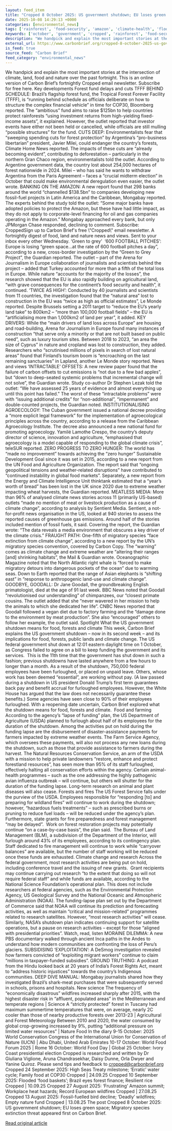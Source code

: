 ```yaml
---
layout: feed_item
title: "Cropped 8 October 2025: US government shutdown; EU loses green space; Migratory species extinction threat"
date: 2025-10-08 14:29:13 +0000
categories: [environmental_news]
tags: ['rainforest', 'food-security', 'amazon', 'climate-health', 'flooding', 'wildfires', 'emissions', 'hurricanes', 'ice-loss', 'paris-agreement']
keywords: ['october', 'government', 'cropped', 'rainforest', 'food-security', 'amazon', 'climate-health', 'flooding']
description: "We handpick and explain the most important stories at the intersection of climate, land, food and nature over the past fortnight"
external_url: https://www.carbonbrief.org/cropped-8-october-2025-us-government-shutdown-eu-loses-green-space-migratory-species-extinction-threat/
is_feed: true
source_feed: "Carbon Brief"
feed_category: "environmental_news"
---
```


We handpick and explain the most important stories at the intersection of climate, land, food and nature over the past fortnight. This is an online version of Carbon Brief’s fortnightly Cropped email newsletter. Subscribe for&nbsp;free here. Key developments Forest fund delays and cuts TFFF BEHIND SCHEDULE: Brazil’s flagship forest fund, the Tropical Forest Forever Facility (TFFF), is “running behind schedule as officials deliberate on how to structure the complex financial vehicle” in time for COP30, Bloomberg reported. The “ambitious” fund aims to raise $125bn to help countries protect rainforests “using investment returns from high-yielding fixed-income assets”, it explained. However, the outlet reported that investor events have either not been held or cancelled, while officials are still mulling “possible structures” for the fund. CUTS DEEP: Environmentalists fear that “sweeping spending cuts for forest protection” by Argentina’s “pro-business libertarian” president, Javier Milei, could endanger the country’s forests, Climate Home News reported. The impacts of these cuts are “already becoming evident”, contributing to deforestation – particularly in the northern Gran Chaco region, environmentalists told the outlet. According to Argentine government data, the country lost about 254,000 hectares of forest nationwide in 2024. Milei – who has said he wants to withdraw Argentina from the Paris Agreement – faces a “crucial midterm election” in October that could make environmental deregulation even easier, the outlet wrote. BANKING ON THE AMAZON: A new report found that 298 banks around the world “channelled $138.5bn” to companies developing new fossil-fuel projects in Latin America and the Caribbean, Mongabay reported. The experts behind the study told the outlet: “Some major banks have adopted policies to protect the Amazon, but these have had little impact, as they do not apply to corporate-level financing for oil and gas companies operating in the Amazon.” Mongabay approached every bank, but only JPMorgan Chase responded, declining to comment. Subscribe: CroppedSign up to Carbon Brief's free \\"Cropped\\" email newsletter. A fortnightly digest of food, land and nature news and views. Sent to your inbox every other Wednesday. ‘Green to grey’&nbsp; ‘600 FOOTBALL PITCHES’: Europe is losing “green space…at the rate of 600 football pitches a day”, according to a new, cross-border investigation by the “Green to Grey Project”, the Guardian reported. The outlet – part of the Arena for Journalism in Europe collaboration of journalists and scientists behind the project – added that Turkey accounted for more than a fifth of the total loss in Europe. While nature “accounts for the majority of the losses”, the research showed that the EU is also rapidly building on agricultural land, “with grave consequences for the continent’s food security and health”, it continued. ‘TWICE AS HIGH’: Conducted by 40 journalists and scientists from 11 countries, the investigation found that the “natural area” lost to construction in the EU was “twice as high as official estimates”, Le Monde reported. Despite Brussels setting a 2011 target to “reduce the EU&#8217;s yearly land take” to 800km2 – “more than 100,000 football fields” – the EU is “artificialising more than 1,000km2 of land per year”, it added. KEY DRIVERS: While the “main drivers of land loss across Europe” are housing and road-building, Arena for Journalism in Europe found many instances of construction “that serve only a minority or that are not built based on public need”, such as luxury tourism sites. Between 2018 to 2023, “an area the size of Cyprus” in nature and cropland was lost to construction, they added. Researchers who “scrutinised millions of pixels in search of lost natural areas” found that Finland’s tourism boom is “encroaching on the last remaining sanctuaries” in Lapland, another Le Monde story reported. News and views ‘INTRACTABLE’ OFFSETS: A new review paper found that the failure of carbon offsets to cut emissions is “not due to a few bad apples”, but “down to deep-seated systemic problems that incremental change will not solve”, the Guardian wrote. Study co-author Dr Stephen Lezak told the outlet: “We have assessed 25 years of evidence and almost everything up until this point has failed.” The worst of these “intractable problems” were with “issuing additional credits” for “non-additional”, “impermanent” and double-counted projects, the Guardian noted. INSTITUTIONALISING AGROECOLOGY: The Cuban government issued a national decree providing a “more explicit legal framework” for the implementation of agroecological principles across the country, according to a release from the Caribbean Agroecology Institute. The decree also announced a new national fund for promoting agroecology. Yamilé Lamothe Crespo, the country’s deputy director of science, innovation and agriculture, “emphasised that agroecology is a model capable of responding to the global climate crisis”, teleSUR reported. ZERO PROGRESS TO ZERO HUNGER: The world has “made no improvement” towards achieving the “zero hunger” Sustainable Development Goal since it was set in 2015, according to a new report from the UN Food and Agriculture Organization. The report said that “ongoing geopolitical tensions and weather-related disruptions” have contributed to “continued instability in global food markets”. Separately, a new report from the Energy and Climate Intelligence Unit thinktank estimated that a “year’s worth of bread” has been lost in the UK since 2020 due to extreme weather impacting wheat harvests, the Guardian reported. MEATLESS MEDIA: More than 96% of analysed climate news stories across 11 (primarily US-based) outlets “made no mention of meat or livestock production as a cause of climate change”, according to analysis by Sentient Media. Sentient, a not-for-profit news organisation in the US, looked at 940 stories to assess the reported causes of greenhouse gas emissions. Around half of the stories included mention of fossil fuels, it said. Covering the report, the Guardian wrote: “The data reveals a media environment that obscures a key driver of the climate crisis.” FRAUGHT PATH: One-fifth of migratory species “face extinction from climate change”, according to a new report by the UN’s migratory species convention, covered by Carbon Copy. The “warning” comes as climate change and extreme weather are “altering their ranges [and] shrinking habitats”, the Mail &amp; Guardian wrote. Oceanographic Magazine noted that the North Atlantic right whale is “forced to make migratory detours into dangerous pockets of the ocean” due to warming seas. Down to Earth reported that the range of Asian elephants is “shifting east” in “response to anthropogenic land-use and climate change”. GOODBYE, GOODALL: Dr Jane Goodall, the groundbreaking English primatologist, died at the age of 91 last week. BBC News noted that Goodall “revolutionised our understanding” of chimpanzees, our “closest primate cousins. The outlet added that she “never wavered in her mission to help the animals to which she dedicated her life”. CNBC News reported that Goodall followed a vegan diet due to factory farming and the “damage done to the environment by meat production”. She also “encouraged” others to follow her example, the outlet said. Spotlight What the US government shutdown means for food, forests and climate This week, Carbon Brief explains the US government shutdown – now in its second week – and its implications for food, forests, public lands and climate change. The US federal government shut down at 12:01 eastern daylight time on 1 October, as Congress failed to agree on a bill to keep funding the government and its services.&nbsp; This is the 11th time that the government has shut down in such a fashion; previous shutdowns have lasted anywhere from a few hours to longer than a month. As a result of the shutdown, 750,000 federal employees have been furloughed, or placed on unpaid leave. Others, whose work has been deemed “essential”, are working without pay. (A law passed during a shutdown in US president Donald Trump’s first term guarantees back pay and benefit accrual for furloughed employees. However, the White House has argued that the law does not necessarily guarantee these benefits.) Some agencies have seen close to 90% of their employees furloughed. With a reopening date uncertain, Carbon Brief explored what the shutdown means for food, forests and climate.&nbsp; Food and farming According to the agency’s “lapse of funding” plan, the US Department of Agriculture (USDA) planned to furlough about half of its employees for the duration of the shutdown. Among the activities put on hold during the funding lapse are the disbursement of disaster-assistance payments for farmers impacted by extreme weather events. The Farm Service Agency, which oversees these payments, will also not process any new loans during the shutdown, such as those that provide assistance to farmers during the harvest. The Natural Resources Conservation Service, an arm of the USDA with a mission to help private landowners “restore, enhance and protect forestland resources”, has seen more than 95% of its staff furloughed, effectively halting all conservation efforts within the agency. Certain animal-health programmes – such as the one addressing the highly pathogenic avian influenza outbreak – will continue, but others will shutter for the duration of the funding lapse. Long-term research on animal and plant diseases will also cease. Forests and fires The US Forest Service falls under the purview of the USDA. Employees responsible for “responding [to] and preparing for wildland fires” will continue to work during the shutdown; however, “hazardous fuels treatments” – such as prescribed burns or pruning to reduce fuel loads – will be reduced under the agency’s plan. Furthermore, state grants for fire preparedness and forest management “may be delayed”.&nbsp; Work on forest restoration projects may potentially continue “on a case-by-case basis”, the plan said.&nbsp; The Bureau of Land Management (BLM), a subdivision of the Department of the Interior, will furlough around 43% of its employees, according to its contingency plan. Staff dedicated to fire management will continue to work while “carryover balances” are available, but the number of staff working will be reduced once these funds are exhausted. Climate change and research Across the federal government, most research activities are being put on hold, including conference travel and the issuing of new grants.&nbsp; Grant recipients may continue carrying out research “to the extent that doing so will not require federal staff” and while funds are available, according to the National Science Foundation’s operational plan. This does not include researchers at federal agencies, such as the Environmental Protection Agency, US Geological Survey and the National Oceanic and Atmospheric Administration (NOAA). The funding-lapse plan set out by the Department of Commerce said that NOAA will continue its prediction and forecasting activities, as well as maintain “critical and mission-related” programmes related to research satellites. However, “most research activities” will cease. Similarly, NASA’s shutdown plan indicates continuing support for satellite operations, but a pause on research activities – except for those “aligned with presidential priorities”. Watch, read, listen MORAINE DILEMMA: A new PBS documentary walked through ancient Inca paths in the Andes to understand how modern communities are confronting the loss of Peru’s glaciers. SUBSIDISING ‘EXPLOITATION’: A DeSmog investigation revealed how farmers convicted of “exploiting migrant workers” continue to claim “millions in taxpayer-funded subsidies”. GROUND TRUTHING: A podcast from the Hindu looked back at 20 years of India’s Forest Rights Act, meant to “address historic injustices” towards the country’s Indigenous communities. DEEP DIVE MANUAL: Mongabay journalists shared how they investigated Brazil’s shark-meat purchases that were subsequently served in schools, prisons and hospitals. New science The frequency of “economically disastrous” wildfires increased sharply after 2015, with the highest disaster risk in “affluent, populated areas” in the Mediterranean and temperate regions | Science A “strictly protected” forest in Tuscany had maximum summertime temperatures that were, on average, nearly 2C cooler than those of nearby productive forests over 2013-23 | Agricultural and Forest Meteorology Between 2010 and 2020, the water consumed by global crop-growing increased by 9%, putting “additional pressure on limited water resources” | Nature Food In the diary 9-15 October: 2025 World Conservation Congress of the International Union for Conservation of Nature (IUCN) | Abu Dhabi, United Arab Emirates 10-17 October: World Food Forum 2025 | Rome 16 October: World Food Day | Global 25 October: Ivory Coast presidential election Cropped is researched and written by Dr Giuliana Viglione, Aruna Chandrasekhar, Daisy Dunne, Orla Dwyer and Yanine Quiroz. Please send tips and feedback to cropped@carbonbrief.org Cropped 24 September 2025: High Seas Treaty milestone; ‘Erratic’ water cycle; Family food at COP30 Cropped | 24.09.25 Cropped 10 September 2025: Flooded ‘food baskets’; Brazil eyes forest finance; Resilient rice Cropped | 10.09.25 Cropped 27 August 2025: ‘Frustrating’ Amazon summit; Workplace heat hazards; Record European wildfires Cropped | 27.08.25 Cropped 13 August 2025: Fossil-fuelled bird decline; ‘Deadly’ wildfires; Empty nature fund Cropped | 13.08.25 The post Cropped 8 October 2025: US government shutdown; EU loses green space; Migratory species extinction threat appeared first on Carbon Brief.

[Read original article](https://www.carbonbrief.org/cropped-8-october-2025-us-government-shutdown-eu-loses-green-space-migratory-species-extinction-threat/)
